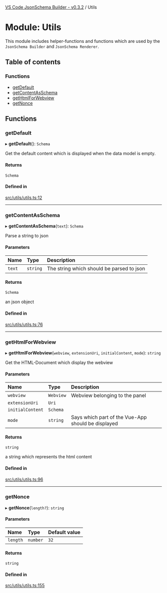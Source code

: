 [VS Code JsonSchema Builder - v0.3.2](../documentation.md) / Utils

# Module: Utils

This module includes helper-functions and functions which are used by the `JsonSchema Builder` and `JsonSchema Renderer`.

## Table of contents

### Functions

- [getDefault](Utils.md#getdefault)
- [getContentAsSchema](Utils.md#getcontentasschema)
- [getHtmlForWebview](Utils.md#gethtmlforwebview)
- [getNonce](Utils.md#getnonce)

## Functions

### getDefault

▸ **getDefault**(): `Schema`

Get the default content which is displayed when the data model is empty.

#### Returns

`Schema`

#### Defined in

[src/utils/utils.ts:12](https://github.com/FlowSquad/miranum-vs-code-forms/blob/45ce17f/src/utils/utils.ts#L12)

___

### getContentAsSchema

▸ **getContentAsSchema**(`text`): `Schema`

Parse a string to json

#### Parameters

| Name | Type | Description |
| :------ | :------ | :------ |
| `text` | `string` | The string which should be parsed to json |

#### Returns

`Schema`

an json object

#### Defined in

[src/utils/utils.ts:76](https://github.com/FlowSquad/miranum-vs-code-forms/blob/45ce17f/src/utils/utils.ts#L76)

___

### getHtmlForWebview

▸ **getHtmlForWebview**(`webview`, `extensionUri`, `initialContent`, `mode`): `string`

Get the HTML-Document which display the webview

#### Parameters

| Name | Type | Description |
| :------ | :------ | :------ |
| `webview` | `Webview` | Webview belonging to the panel |
| `extensionUri` | `Uri` |  |
| `initialContent` | `Schema` |  |
| `mode` | `string` | Says which part of the Vue-App should be displayed |

#### Returns

`string`

a string which represents the html content

#### Defined in

[src/utils/utils.ts:96](https://github.com/FlowSquad/miranum-vs-code-forms/blob/45ce17f/src/utils/utils.ts#L96)

___

### getNonce

▸ **getNonce**(`length?`): `string`

#### Parameters

| Name | Type | Default value |
| :------ | :------ | :------ |
| `length` | `number` | `32` |

#### Returns

`string`

#### Defined in

[src/utils/utils.ts:155](https://github.com/FlowSquad/miranum-vs-code-forms/blob/45ce17f/src/utils/utils.ts#L155)
